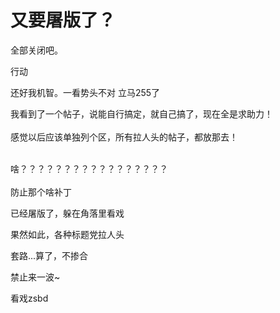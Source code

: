 # 又要屠版了？


全部关闭吧。

行动<img id="aimg_KIO9V" onclick="zoom(this, this.src, 0, 0, 0)" class="zoom" src="https://cdn.jsdelivr.net/gh/hishis/forum-master/public/images/patch.gif" onmouseover="img_onmouseoverfunc(this)" onload="thumbImg(this)" border="0" alt="" />

还好我机智。一看势头不对 立马255了

我看到了一个帖子，说能自行搞定，就自己搞了，现在全是求助力！<br />
<br />
感觉以后应该单独列个区，所有拉人头的帖子，都放那去！<br />
<br />
<img src="static/image/smiley/default/victory.gif" smilieid="14" border="0" alt="" /><img src="static/image/smiley/default/victory.gif" smilieid="14" border="0" alt="" /><img src="static/image/smiley/default/victory.gif" smilieid="14" border="0" alt="" />

啥？？？？？？？？？？？？？？？？？<br />
<br />
防止那个啥补丁

已经屠版了，躲在角落里看戏

果然如此，各种标题党拉人头<img src="static/image/smiley/yct/003.gif" smilieid="50" border="0" alt="" /><img id="aimg_f3jU3" onclick="zoom(this, this.src, 0, 0, 0)" class="zoom" src="https://cdn.jsdelivr.net/gh/hishis/forum-master/public/images/patch.gif" onmouseover="img_onmouseoverfunc(this)" onload="thumbImg(this)" border="0" alt="" />

套路...算了，不掺合

禁止来一波~<img src="static/image/smiley/yct/008.gif" smilieid="39" border="0" alt="" />

看戏zsbd
